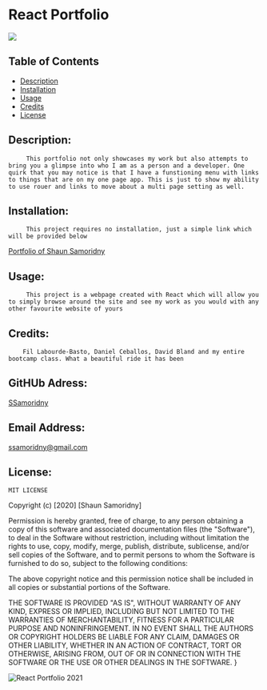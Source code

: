 

# React Portfolio
![](https://img.shields.io/badge/README-GOODREADME-brightgreen)

## Table of Contents
- [Description](#description)
- [Installation](#installation)
- [Usage](#usage)
- [Credits](#credits)
- [License](#license)

## Description: 

         This portfolio not only showcases my work but also attempts to bring you a glimpse into who I am as a person and a developer. One quirk that you may notice is that I have a funstioning menu with links to things that are on my one page app. This is just to show my ability to use rouer and links to move about a multi page setting as well. 

## Installation:

         This project requires no installation, just a simple link which will be provided below
   [Portfolio of Shaun Samoridny](https://ssamoridny.github.io/React-Portfolio/)

## Usage:

         This project is a webpage created with React which will allow you to simply browse around the site and see my work as you would with any other favourite website of yours

## Credits:

        Fil Labourde-Basto, Daniel Ceballos, David Bland and my entire bootcamp class. What a beautiful ride it has been

## GitHUb Adress:

   [SSamoridny](github.com/SSamoridny)

## Email Address:

   [ssamoridny@gmail.com](ssamoridny@gmail.com)

## License:
    

    
    MIT LICENSE

Copyright (c) [2020] [Shaun Samoridny]

Permission is hereby granted, free of charge, to any person obtaining a copy
of this software and associated documentation files (the "Software"), to deal
in the Software without restriction, including without limitation the rights
to use, copy, modify, merge, publish, distribute, sublicense, and/or sell
copies of the Software, and to permit persons to whom the Software is
furnished to do so, subject to the following conditions:

The above copyright notice and this permission notice shall be included in all
copies or substantial portions of the Software.

THE SOFTWARE IS PROVIDED "AS IS", WITHOUT WARRANTY OF ANY KIND, EXPRESS OR
IMPLIED, INCLUDING BUT NOT LIMITED TO THE WARRANTIES OF MERCHANTABILITY,
FITNESS FOR A PARTICULAR PURPOSE AND NONINFRINGEMENT. IN NO EVENT SHALL THE
AUTHORS OR COPYRIGHT HOLDERS BE LIABLE FOR ANY CLAIM, DAMAGES OR OTHER
LIABILITY, WHETHER IN AN ACTION OF CONTRACT, TORT OR OTHERWISE, ARISING FROM,
OUT OF OR IN CONNECTION WITH THE SOFTWARE OR THE USE OR OTHER DEALINGS IN THE
SOFTWARE.
}

![React Portfolio 2021](https://user-images.githubusercontent.com/30538162/130842483-67c555f4-3623-4880-bea5-b583ee38ba4a.png)
      

   
